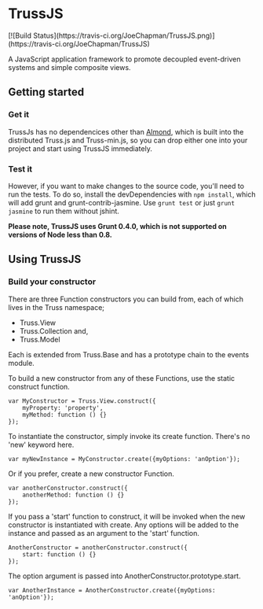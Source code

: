 <h1>TrussJS</h1> [![Build Status](https://travis-ci.org/JoeChapman/TrussJS.png)](https://travis-ci.org/JoeChapman/TrussJS)

<p>A JavaScript application framework to promote decoupled event-driven systems and simple composite views.</p>

<h2>Getting started</h2>

<h3>Get it</h3>
<p>TrussJs has no dependencices other than <a href="https://github.com/jrburke/almond">Almond</a>, which is built into the distributed Truss.js and Truss-min.js, so you can drop either one into your project and start using TrussJS immediately.</p>

<h3>Test it</h3>
<p>However, if you want to make changes to the source code, you'll need to run the tests. To do so, install the devDependencies with <code>npm install</code>, which will add grunt and grunt-contrib-jasmine. Use <code>grunt test</code> or just <code>grunt jasmine</code> to run them without jshint.</p>

<p><strong>Please note, TrussJS uses Grunt 0.4.0, which is not supported on versions of Node less than 0.8.</strong></p>

<h2>Using TrussJS</h2>

<h3>Build your constructor</h3>
<p>There are three Function constructors you can build from, each of which lives in the Truss namespace;</p>
<ul>
    <li>Truss.View</li>
    <li>Truss.Collection and,</li>
    <li>Truss.Model</li>
</ul>
<p>Each is extended from Truss.Base and has a prototype chain to the events module.</p>
<p>To build a new constructor from any of these Functions, use the static construct function.</p>

<pre>
<code>var MyConstructor = Truss.View.construct({
    myProperty: 'property',
	myMethod: function () {}
});</code>
</pre>

<p>To instantiate the constructor, simply invoke its create function. There's no 'new' keyword here.</p>
<pre>
<code>var myNewInstance = MyConstructor.create({myOptions: 'anOption'});</code>
</pre>

<p>Or if you prefer, create a new constructor Function.</p>
<pre>
<code>var anotherConstructor.construct({
    anotherMethod: function () {}
});</code>
</pre>

<p>If you pass a 'start' function to construct, it will be invoked when the new constructor is instantiated with create. Any options will be added to the instance and passed as an argument to the 'start' function.</p>

<pre>
<code>AnotherConstructor = anotherConstructor.construct({
    start: function () {}
});</code>
</pre>

<p>The option argument is passed into AnotherConstructor.prototype.start.</p>
<pre>
<code>var AnotherInstance = AnotherConstructor.create({myOptions: 'anOption'});</code>
</pre>





